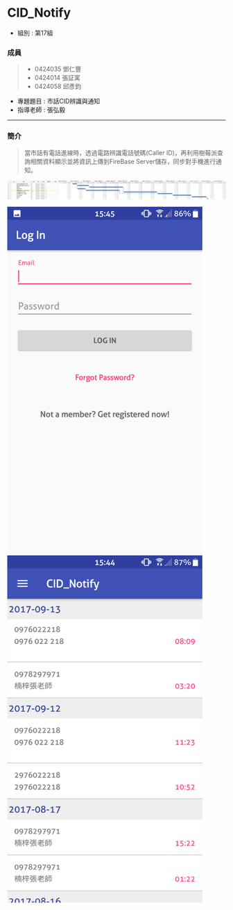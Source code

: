# CID_Notify 
* 組別 : 第17組
### 成員 
>* 0424035 鄧仁豐
>* 0424014 張証寓
>* 0424058 邱彥鈞
* 專題題目 : 市話CID辨識與通知
* 指導老師 : 張弘毅
---------
### 簡介
>當市話有電話進線時，透過電路辨識電話號碼(Caller ID)，再利用樹莓派查詢相關資料顯示並將資訊上傳到FireBase Server儲存，同步對手機進行通知。  

![Click me](CID.png)  

<img src="Screenshot_20170919-154535.png" height="800" width="450">
<img src="Screenshot_20170919-154453.png" height="800" width="450">
